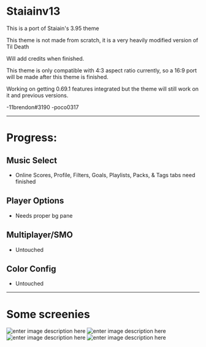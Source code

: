 # Staiainv13
This is a port of Staiain's 3.95 theme

This theme is not made from scratch, it is a very heavily modified version of Til Death

Will add credits when finished.

This theme is only compatible with 4:3 aspect ratio currently, so a 16:9 port will be made after this theme is finished. 

Working on getting 0.69.1 features integrated but the theme will still work on it and previous versions.

-11brendon#3190
-poco0317

---
# Progress:

## Music Select
- Online Scores, Profile, Filters, Goals, Playlists, Packs, & Tags tabs need finished
## Player Options
- Needs proper bg pane
## Multiplayer/SMO
- Untouched
## Color Config
- Untouched

---
# Some screenies
![enter image description here](https://i.imgur.com/LIUUsrZ.png)
![enter image description here](https://i.imgur.com/CXJ6Ye5.png)
![enter image description here](https://i.imgur.com/TlVrLzX.png)
![enter image description here](https://i.imgur.com/aRDwv9c.png)
